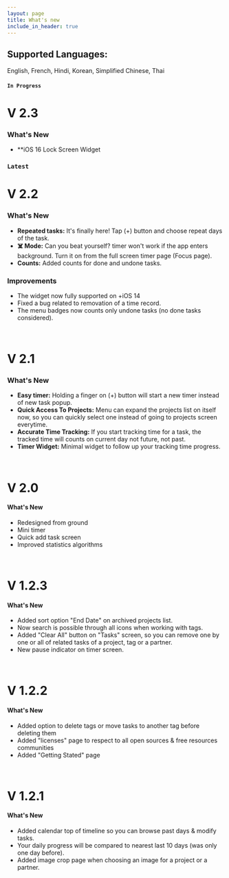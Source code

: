 ```yaml
---
layout: page
title: What's new
include_in_header: true
---
```


## Supported Languages:
English, French, Hindi, Korean, Simplified Chinese,
Thai

#### `In Progress`
# **V 2.3**
### What's New
- **iOS 16 Lock Screen Widget

### `Latest`
# **V 2.2**
### What's New
- **Repeated tasks:** It's finally here! Tap (+) button and choose repeat days of the task.
- **☠️ Mode:** Can you beat yourself? timer won't work if the app enters background. Turn it on from the full screen timer page (Focus page).
- **Counts:** Added counts for done and undone tasks. 
### Improvements
- The widget now fully supported on +iOS 14
- Fixed a bug related to removation of a time record.
- The menu badges now counts only undone tasks (no done tasks considered).
<br>

# **V 2.1**
### What's New
- **Easy timer:** Holding a finger on (+) button will start a new timer instead of new task popup.
- **Quick Access To Projects:** Menu can expand the projects list on itself now, so you can quickly select one instead of going to projects screen everytime.
- **Accurate Time Tracking:** If you start tracking time for a task, the tracked time will counts on current day not future, not past.
- **Timer Widget:** Minimal widget to follow up your tracking time progress.
<br>

# **V 2.0**
#### What's New
- Redesigned from ground
- Mini timer
- Quick add task screen
- Improved statistics algorithms
<br>

# **V 1.2.3**
#### What's New
- Added sort option "End Date" on archived projects list.
- Now search is possible through all icons when working with tags.
- Added "Clear All" button on "Tasks" screen, so you can remove one by one or all of related tasks of a project, tag or a partner.
- New pause indicator on timer screen.
<br>

# **V 1.2.2**
#### What's New
- Added option to delete tags or move tasks to another tag before deleting them
- Added "licenses" page to respect to all open sources & free resources communities
- Added "Getting Stated" page
<br>

# **V 1.2.1**
#### What's New
- Added calendar top of timeline so you can browse past days & modify tasks.
- Your daily progress will be compared to nearest last 10 days (was only one day before).
- Added image crop page when choosing an image for a project or a partner.
